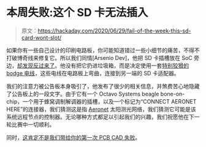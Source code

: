 # 本周失败:这个 SD 卡无法插入

> 原文：<https://hackaday.com/2020/06/29/fail-of-the-week-this-sd-card-wont-slot/>

如果你有一些自己设计的印刷电路板，你可能知道错过一些小细节的痛苦，不得不打破博奇线来修复它。所以我们同情[Arsenio Dev]，他把 SD 卡插槽放在 SoC 旁边，[却发现反过来了](https://twitter.com/Ascii211/status/1275178198809169920)。他没有把它扔进垃圾箱，而是决定使用一套[特别狡猾的 bodge 电线](https://twitter.com/Ascii211/status/1275555976763097090)，这些电线在电路板上弯曲，连接到另一端的 SD 卡适配器。

我们的注意力被公告板本身吸引了，他发布了很少的相关信息，并煞费苦心地隐藏了公告板上的一段文字。由于它有一个 Octavo Systems beagle bone-on-chip，一个用于蜂窝调制解调器的插槽，以及一个标记为“CONNECT AERONET HERE”的连接器，我们猜测这是指 [Aeronet](https://en.wikipedia.org/wiki/AERONET) 太阳测光网络，我们猜测它可能是该系统远程节点的控制器。无论哪种方式都足以引起我们的兴趣，我们祝愿他在下一轮比赛中一切顺利。

同时，[这肯定不是我们带给你的第一次 PCB CAD 失败](https://hackaday.com/2014/03/13/fail-of-the-week-unconnected-nets-in-kicad/)。